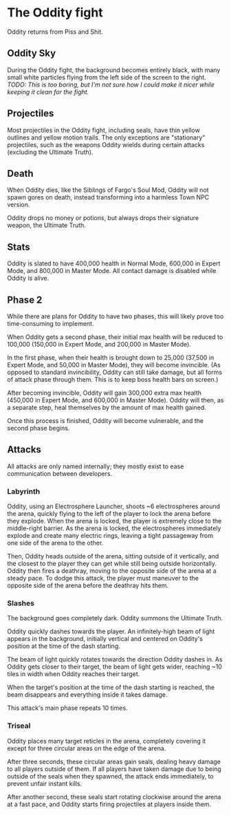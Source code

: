 # The Oddity fight

Oddity returns from Piss and Shit.

## Oddity Sky

During the Oddity fight, the background becomes entirely black, with many small white particles flying from the left side of the screen to the right.
*TODO: This is too boring, but I'm not sure how I could make it nicer while keeping it clean for the fight.*

## Projectiles

Most projectiles in the Oddity fight, including seals, have thin yellow outlines and yellow motion trails.
The only exceptions are "stationary" projectiles, such as the weapons Oddity wields during certain attacks (excluding the Ultimate Truth).

## Death

When Oddity dies, like the Siblings of Fargo's Soul Mod, Oddity will not spawn gores on death, instead transforming into a harmless Town NPC version.

Oddity drops no money or potions, but always drops their signature weapon, the Ultimate Truth.

## Stats

Oddity is slated to have 400,000 health in Normal Mode, 600,000 in Expert Mode, and 800,000 in Master Mode.
All contact damage is disabled while Oddity is alive.

## Phase 2
While there are plans for Oddity to have two phases, this will likely prove too time-consuming to implement.

When Oddity gets a second phase, their initial max health will be reduced to 100,000 (150,000 in Expert Mode, and 200,000 in Master Mode).

In the first phase, when their health is brought down to 25,000 (37,500 in Expert Mode, and 50,000 in Master Mode), they will become invincible.
(As opposed to standard invincibility, Oddity can still take damage, but all forms of attack phase through them. This is to keep boss health bars on screen.)

After becoming invincible, Oddity will gain 300,000 extra max health (450,000 in Expert Mode, and 600,000 in Master Mode).
Oddity will then, as a separate step, heal themselves by the amount of max health gained.

Once this process is finished, Oddity will become vulnerable, and the second phase begins.

## Attacks
All attacks are only named internally; they mostly exist to ease communication between developers.

### Labyrinth

Oddity, using an Electrosphere Launcher, shoots ~6 electrospheres around the arena, quickly flying to the left of the player to lock the arena before they explode.
When the arena is locked, the player is extremely close to the middle-right barrier.
As the arena is locked, the electrospheres immediately explode and create many electric rings, leaving a tight passageway from one side of the arena to the other.

Then, Oddity heads outside of the arena, sitting outside of it vertically, and the closest to the player they can get while still being outside horizontally.
Oddity then fires a deathray, moving to the opposite side of the arena at a steady pace.
To dodge this attack, the player must maneuver to the opposite side of the arena before the deathray hits them.

### Slashes

The background goes completely dark.
Oddity summons the Ultimate Truth.

Oddity quickly dashes towards the player. An infinitely-high beam of light appears in the background, initially vertical and centered on Oddity's position at the time of the dash starting.

The beam of light quickly rotates towards the direction Oddity dashes in.
As Oddity gets closer to their target, the beam of light gets wider, reaching ~10 tiles in width when Oddity reaches their target.

When the target's position at the time of the dash starting is reached, the beam disappears and everything inside it takes damage.

This attack's main phase repeats 10 times.

### Triseal

Oddity places many target reticles in the arena, completely covering it except for three circular areas on the edge of the arena.

After three seconds, these circular areas gain seals, dealing heavy damage to all players outside of them. If all players have taken damage due to being outside of the seals when they spawned, the attack ends immediately, to prevent unfair instant kills.

After another second, these seals start rotating clockwise around the arena at a fast pace, and Oddity starts firing projectiles at players inside them.
